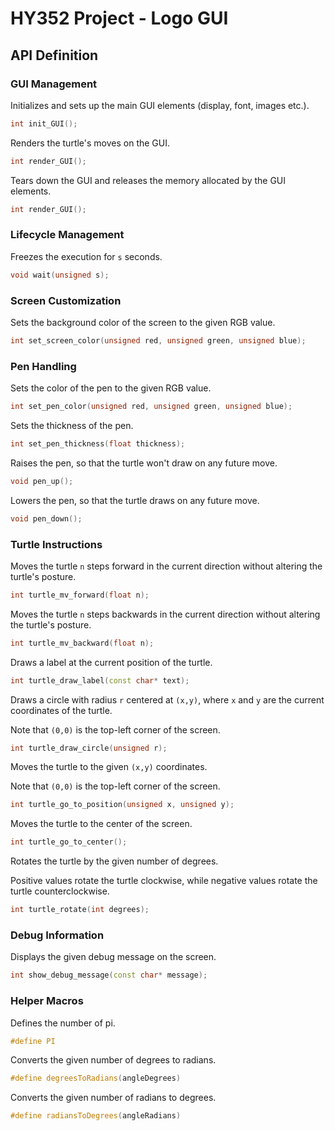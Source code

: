 HY352 Project - Logo GUI
========================


## API Definition

### GUI Management

Initializes and sets up the main GUI elements (display, font, images etc.).

```cpp
int init_GUI();
```

Renders the turtle's moves on the GUI.

```cpp
int render_GUI();
```

Tears down the GUI and releases the memory allocated by the GUI elements.

```cpp
int render_GUI();
```


### Lifecycle Management

Freezes the execution for `s` seconds.

```cpp
void wait(unsigned s);
```


### Screen Customization

Sets the background color of the screen to the given RGB value.

```cpp
int set_screen_color(unsigned red, unsigned green, unsigned blue);
```


### Pen Handling

Sets the color of the pen to the given RGB value.

```cpp
int set_pen_color(unsigned red, unsigned green, unsigned blue);
```

Sets the thickness of the pen.

```cpp
int set_pen_thickness(float thickness);
```

Raises the pen, so that the turtle won't draw on any future move.

```cpp
void pen_up();
```

Lowers the pen, so that the turtle draws on any future move.

```cpp
void pen_down();
```


### Turtle Instructions

Moves the turtle `n` steps forward in the current direction without altering the turtle's posture.

```cpp
int turtle_mv_forward(float n);
```

Moves the turtle `n` steps backwards in the current direction without altering the turtle's posture.

```cpp
int turtle_mv_backward(float n);
```

Draws a label at the current position of the turtle.

```cpp
int turtle_draw_label(const char* text);
```

Draws a circle with radius `r` centered at `(x,y)`, where `x` and `y` are the current coordinates of the turtle.

Note that `(0,0)` is the top-left corner of the screen.

```cpp
int turtle_draw_circle(unsigned r);
```

Moves the turtle to the given `(x,y)` coordinates.

Note that `(0,0)` is the top-left corner of the screen.

```cpp
int turtle_go_to_position(unsigned x, unsigned y);
```

Moves the turtle to the center of the screen.

```cpp
int turtle_go_to_center();
```

Rotates the turtle by the given number of degrees.

Positive values rotate the turtle clockwise, while negative values rotate the turtle counterclockwise.

```cpp
int turtle_rotate(int degrees);
```


### Debug Information

Displays the given debug message on the screen.

```cpp
int show_debug_message(const char* message);
```


### Helper Macros

Defines the number of pi.

```cpp
#define PI
```

Converts the given number of degrees to radians.

```cpp
#define degreesToRadians(angleDegrees)
```

Converts the given number of radians to degrees.

```cpp
#define radiansToDegrees(angleRadians)
```
